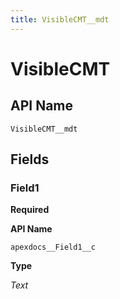 ```yaml
---
title: VisibleCMT__mdt
---
```


# VisibleCMT

## API Name
`VisibleCMT__mdt`

## Fields
### Field1
**Required**

**API Name**

`apexdocs__Field1__c`

**Type**

*Text*